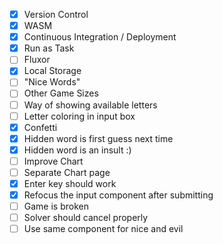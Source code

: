- [x] Version Control
- [x] WASM
- [x] Continuous Integration / Deployment
- [x] Run as Task
- [ ] Fluxor
- [x] Local Storage
- [ ] "Nice Words"
- [ ] Other Game Sizes
- [ ] Way of showing available letters
- [ ] Letter coloring in input box
- [x] Confetti
- [x] Hidden word is first guess next time
- [x] Hidden word is an insult :)
- [ ] Improve Chart
- [ ] Separate Chart page
- [x] Enter key should work
- [x] Refocus the input component after submitting
- [ ] Game is broken
- [ ] Solver should cancel properly
- [ ] Use same component for nice and evil
